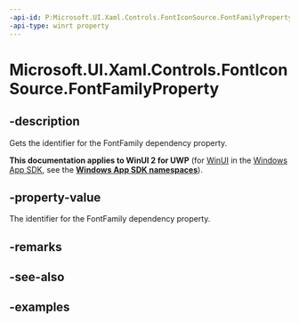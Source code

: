 ```yaml
---
-api-id: P:Microsoft.UI.Xaml.Controls.FontIconSource.FontFamilyProperty
-api-type: winrt property
---
```

<!-- Property syntax.
public DependencyProperty FontFamilyProperty { get; }
-->

# Microsoft.UI.Xaml.Controls.FontIconSource.FontFamilyProperty


## -description

Gets the identifier for the FontFamily dependency property.


**This documentation applies to WinUI 2 for UWP** (for [WinUI](/windows/apps/winui/winui3/) in the [Windows App SDK](/windows/apps/windows-app-sdk/), see the **[Windows App SDK namespaces](/windows/windows-app-sdk/api/winrt/)**).

## -property-value

The identifier for the FontFamily dependency property.


## -remarks


## -see-also


## -examples


